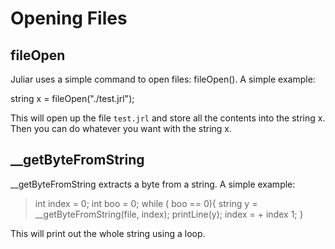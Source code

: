 # Opening Files

## fileOpen

Juliar uses a simple command to open files: fileOpen().
A simple example:

string x = fileOpen("./test.jrl");

This will open up the file `test.jrl` and store all the contents into the string x. Then you can do whatever you want with the string x.


## __getByteFromString

__getByteFromString extracts a byte from a string. 
A simple example:

> int index = 0;
> int boo = 0;
> while ( boo == 0){
>    string y = __getByteFromString(file, index);
>    printLine(y);
>    index = + index 1;
> }

This will print out the whole string using a loop.